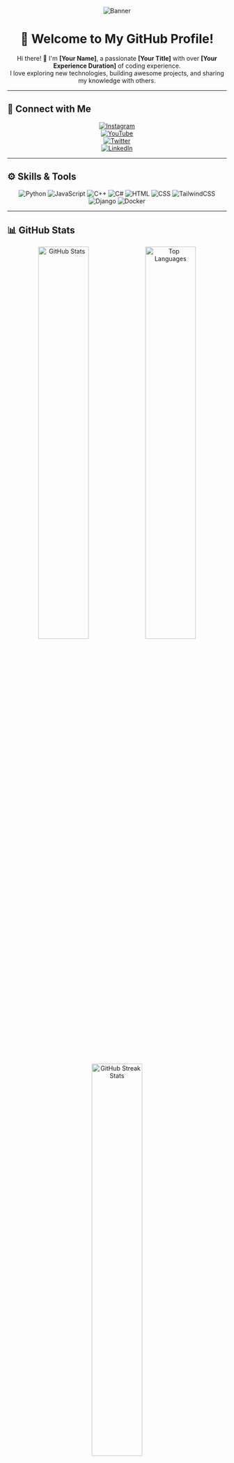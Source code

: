 <div align="center">

![Banner](https://via.placeholder.com/1200x300?text=Welcome+to+My+World+of+Code!)  

# 🌟 Welcome to My GitHub Profile!  

Hi there! 👋 I'm **[Your Name]**, a passionate **[Your Title]** with over **[Your Experience Duration]** of coding experience.  
I love exploring new technologies, building awesome projects, and sharing my knowledge with others.

</div>  

---

## 🔗 **Connect with Me**  

<div align="center">

<a href="https://instagram.com" target="_blank"><img src="https://img.shields.io/badge/Instagram-%23E4405F.svg?style=for-the-badge&logo=instagram&logoColor=white" alt="Instagram"></a>  
<a href="https://youtube.com" target="_blank"><img src="https://img.shields.io/badge/YouTube-%23FF0000.svg?style=for-the-badge&logo=youtube&logoColor=white" alt="YouTube"></a>  
<a href="https://twitter.com" target="_blank"><img src="https://img.shields.io/badge/Twitter-%231DA1F2.svg?style=for-the-badge&logo=twitter&logoColor=white" alt="Twitter"></a>  
<a href="https://linkedin.com" target="_blank"><img src="https://img.shields.io/badge/LinkedIn-%230A66C2.svg?style=for-the-badge&logo=linkedin&logoColor=white" alt="LinkedIn"></a>  

</div>  

---

## ⚙️ **Skills & Tools**  

<div align="center">  
<img src="https://img.shields.io/badge/Python-%233776AB.svg?style=for-the-badge&logo=python&logoColor=white" alt="Python"/>  
<img src="https://img.shields.io/badge/JavaScript-%23F7DF1E.svg?style=for-the-badge&logo=javascript&logoColor=black" alt="JavaScript"/>  
<img src="https://img.shields.io/badge/C++-%2300599C.svg?style=for-the-badge&logo=cplusplus&logoColor=white" alt="C++"/>  
<img src="https://img.shields.io/badge/C%23-%23239120.svg?style=for-the-badge&logo=csharp&logoColor=white" alt="C#"/>  
<img src="https://img.shields.io/badge/HTML-%23E34F26.svg?style=for-the-badge&logo=html5&logoColor=white" alt="HTML"/>  
<img src="https://img.shields.io/badge/CSS-%231572B6.svg?style=for-the-badge&logo=css3&logoColor=white" alt="CSS"/>  
<img src="https://img.shields.io/badge/TailwindCSS-%2338B2AC.svg?style=for-the-badge&logo=tailwind-css&logoColor=white" alt="TailwindCSS"/>  
<img src="https://img.shields.io/badge/Django-%23092E20.svg?style=for-the-badge&logo=django&logoColor=white" alt="Django"/>  
<img src="https://img.shields.io/badge/Docker-%232496ED.svg?style=for-the-badge&logo=docker&logoColor=white" alt="Docker"/>  
</div>  

---

## 📊 **GitHub Stats**  

<div align="center">  
  <img src="https://github-readme-stats.vercel.app/api?username=your-username&show_icons=true&theme=radical" alt="GitHub Stats" width="48%"/>  
  <img src="https://github-readme-stats.vercel.app/api/top-langs/?username=your-username&layout=compact&theme=radical" alt="Top Languages" width="48%"/>  
  <img src="https://github-readme-streak-stats.herokuapp.com/?user=your-username&theme=radical" alt="GitHub Streak Stats" width="48%"/>  
</div>  

---

## 🌟 **Featured Projects**  

<div align="center">

| Project Name | Description | Technology Stack |  
|--------------|-------------|------------------|  
| [Project 1](https://github.com) | A brief description of the project. | Python, Django, Docker |  
| [Project 2](https://github.com) | Another cool project description. | JavaScript, React, Tailwind |  
| [Project 3](https://github.com) | Yet another amazing project! | C++, Linux, Redis |  

</div>  

---

## ✨ **Fun Extras**  

<div align="center">

![Coding Animation](https://media.giphy.com/media/qgQUggAC3Pfv687qPC/giphy.gif)  

✨ "The best way to predict the future is to create it."  

</div>  

---

<div align="center">

📂 [View My Portfolio](https://example.com)  
📧 [Email Me](mailto:your-email@example.com)  

</div>  
